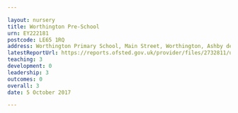```yaml
---

layout: nursery
title: Worthington Pre-School
urn: EY222181
postcode: LE65 1RQ
address: Worthington Primary School, Main Street, Worthington, Ashby de la Zouch, Leicestershire, LE65 1RQ
latestReportUrl: https://reports.ofsted.gov.uk/provider/files/2732811/urn/EY222181.pdf
teaching: 3
development: 0
leadership: 3
outcomes: 0
overall: 3
date: 5 October 2017

---
```

